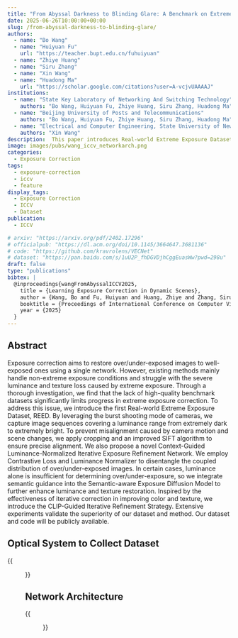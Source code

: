 ```yaml
---
title: "From Abyssal Darkness to Blinding Glare: A Benchmark on Extreme Exposure Correction in Real World"
date: 2025-06-26T10:00:00+00:00
slug: /from-abyssal-darkness-to-blinding-glare/
authors: 
  - name: "Bo Wang"
  - name: "Huiyuan Fu"
    url: "https://teacher.bupt.edu.cn/fuhuiyuan"
  - name: "Zhiye Huang"
  - name: "Siru Zhang"
  - name: "Xin Wang"
  - name: "Huadong Ma"
    url: "https://scholar.google.com/citations?user=A-vcjvUAAAAJ"
institutions:
  - name: "State Key Laboratory of Networking And Switching Technology"
    authors: "Bo Wang, Huiyuan Fu, Zhiye Huang, Siru Zhang, Huadong Ma"
  - name: "Beijing University of Posts and Telecommunications"
    authors: "Bo Wang, Huiyuan Fu, Zhiye Huang, Siru Zhang, Huadong Ma"
  - name: "Electrical and Computer Engineering, State University of New York at Stony Brook"
    authors: "Xin Wang"
description:  This paper introduces Real-world Extreme Exposure Dataset (REED) to improve extreme exposure correction in real world scenarios. The method is based on burst capturing with a range of exposures and accurate SIFT-based image alignment. The paper also introduces a method (CLIER) for extreme exposure correction based on luminance normalization, semantic awareness, diffusion, and iterative refinement. The experiments validate the efficacy of the proposed method.
image: images/pubs/wang_iccv_networkarch.png
categories:
  - Exposure Correction
tags:
  - exposure-correction
  - iccv
  - feature
display_tags:
  - Exposure Correction
  - ICCV
  - Dataset
publication: 
  - ICCV

# arxiv: "https://arxiv.org/pdf/2402.17296"
# officialpub: "https://dl.acm.org/doi/10.1145/3664647.3681136"
# code: "https://github.com/kravrolens/VECNet"
# dataset: "https://pan.baidu.com/s/1uU2P_fhDGVDjhCggEuasWw?pwd=298u"
draft: false
type: "publications"
bibtex: |
  @inproceedings{wangFromAbyssalICCV2025,
    title = {Learning Exposure Correction in Dynamic Scenes},
    author = {Wang, Bo and Fu, Huiyuan and Huang, Zhiye and Zhang, Siru and Wang, Xin and Ma, Huadong},
    booktitle = {Proceedings of International Conference on Computer Vision},
    year = {2025}    
  }
---
```



## Abstract
Exposure correction aims to restore over/under-exposed images to well-exposed ones using a single network. However, existing methods mainly handle non-extreme exposure conditions and struggle with the severe luminance and texture loss caused by extreme exposure. Through a thorough investigation, we find that the lack of high-quality benchmark datasets significantly limits progress in extreme exposure correction. To address this issue, we introduce the first Real-world Extreme Exposure Dataset, REED. By leveraging the burst shooting mode of cameras, we capture image sequences covering a luminance range from extremely dark to extremely bright. To prevent misalignment caused by camera motion and scene changes, we apply cropping and an improved SIFT algorithm to ensure precise alignment. We also propose a novel Context-Guided Luminance-Normalized Iterative Exposure Refinement Network. We employ Contrastive Loss and Luminance Normalizer to disentangle the coupled distribution of over/under-exposed images. In certain cases, luminance alone is insufficient for determining over/under-exposure, so we integrate semantic guidance into the Semantic-aware Exposure Diffusion Model to further enhance luminance and texture restoration. Inspired by the effectiveness of iterative correction in improving color and texture, we introduce the CLIP-Guided Iterative Refinement Strategy. Extensive experiments validate the superiority of our dataset and method. Our dataset and code will be publicly available.

## Optical System to Collect Dataset
{{<figure src="images/pubs/wang_iccv_datasetpipeline.png" title="We utilize the camera’s burst shooting mode to capture a sequence with varying exposure values (EV) for each shot. To mitigate the effects of camera shake and scene variations, we employ corner cropping and an enhanced SIFT algorithm for image alignment, while ensuring stability during the capture process by using a tripod and a signal generator." alt="Optical system to collect dataset" img_width="w-4/5" >}}


## Network Architecture
{{<figure src="images/pubs/wang_iccv_networkarch.png" title="The overall architecture of CLIER." alt="RECNet architecture" img_width="w-4/5" >}}



